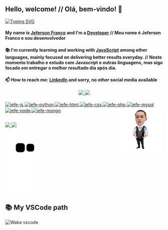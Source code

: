 ## <strong>Hello, welcome! // Olá, bem-vindo! 👋</strong>

[![Typing SVG](https://readme-typing-svg.demolab.com/?lines=JavaScript;Node.js;MongoDB;Python;PHP;MySQL;Unit+tests+//+Testes+unitários;WordPress;Oracle+EBS;SAP;Microservices+//+Micro-serviços;JIRA;Git;Project+Management+//+Gestão+de+projetos;Excel;Process+Development+//+Desenvolvimento+de+processos;Multilingual+Customer+Support+//+Atendimento+ao+cliente+poliglota;For+more+info,+let's+chat+//+Partiu+trocar+ideias+😁)](https://github.com/jeferson-franco)

#### My name is <a href="https://www.linkedin.com/in/jefersonfranco/">Jeferson Franco</a> and I'm a <a href="https://en.wikipedia.org/wiki/Software_development#Software_developer">Developer</a> // Meu nome é Jeferson Franco e sou desenvolvedor

#### 📚 I'm currently learning and working with <a href="https://roadmap.sh/javascript">JavaScript</a> among other languages, mainly focused on delivering better results everyday. // Neste momento trabalho e estudo com Javascript e outras linguagens, mas sigo focado em entregar o melhor resultado dia após dia.

#### 📫 How to reach me: <a href="https://www.linkedin.com/in/jefersonfranco/">LinkedIn</a> and sorry, no other social media available

<div align="center" dir="auto">
  <a href="https://github.com/jeferson-franco">
    <img height="150em" style="max-width: 100%;" src="https://github-readme-stats.vercel.app/api?username=jeferson-franco&show_icons=true&theme=dracula&include_all_commits=true&count_private=true"/>
    <img height="150em" style="max-width: 100%;" src="https://github-readme-stats.vercel.app/api/top-langs/?username=jeferson-franco&layout=compact&langs_count=7&theme=dracula"/>
  </a>
</div>

<a href="https://github.com/jeferson-franco">
  <div dir="auto">
    <br>
    <img alt="jefe-js" height="30" width="40" style="max-width: 100%;" align=center src="https://cdn.jsdelivr.net/gh/devicons/devicon/icons/javascript/javascript-plain.svg"/>
    <img alt="jefe-python" height="30" width="40" style="max-width: 100%;" align=center src="https://cdn.jsdelivr.net/gh/devicons/devicon/icons/python/python-original.svg"/>
    <img alt="jefe-html" height="30" width="40" style="max-width: 100%;" align=center src="https://cdn.jsdelivr.net/gh/devicons/devicon/icons/html5/html5-plain.svg"/>
    <img alt="jefe-css" height="30" width="40" style="max-width: 100%;" align=center src="https://cdn.jsdelivr.net/gh/devicons/devicon/icons/css3/css3-plain.svg"/>
    <img alt="jefe-php" height="30" width="40" style="max-width: 100%;" align=center src="https://cdn.jsdelivr.net/gh/devicons/devicon/icons/php/php-plain.svg"/>
    <img alt="jefe-mysql" height="30" width="40" style="max-width: 100%;" align=center src="https://cdn.jsdelivr.net/gh/devicons/devicon/icons/mysql/mysql-plain.svg"/>
    <img alt="jefe-node" height="30" width="40" style="max-width: 100%;" align=center src="https://cdn.jsdelivr.net/gh/devicons/devicon/icons/nodejs/nodejs-original.svg"/>
    <img alt="jefe-mongo" height="30" width="40" style="max-width: 100%;" align=center src="https://cdn.jsdelivr.net/gh/devicons/devicon/icons/mongodb/mongodb-original.svg"/>
    <img alt="jefe-cartoon" height="150" style="max-width: 100%;" align="right" src="NzhwuCk9_male_2_cartoon26.png"/>
  </div>
  <h2 dir="auto"></h2>
</a>

<div dir="auto">
  <a href="https://github.com/jeferson-franco"></a>
  <a href="https://www.linkedin.com/in/jefersonfranco/" alt="jefe-linkedin">
    <img style="max-width: 100%;" src="https://img.shields.io/badge/-Linkedin-6610F2?style=for-the-badge&logo=Linkedin&logoColor=FFFFFF&link=https://www.linkedin.com/in/jefersonfranco/">
  </a>
  <a href="https://api.whatsapp.com/send?phone=5511966200991" alt="jefe-whatsapp">
    <img style="max-width: 100%;" src="https://img.shields.io/badge/-Whatsapp-6610F2?style=for-the-badge&logo=Whatsapp&logoColor=FFFFFF&link=https://api.whatsapp.com/send?phone=5511966200991">
  </a>

![Snake animation](https://github.com/jeferson-franco/jeferson-franco/blob/output/github-contribution-grid-snake.svg)

## <strong>📚 My VSCode path</strong>

![Waka vscode](https://wakatime.com/share/@328ec2d1-7a5b-47b2-8ff2-1d3c2f9fa1a9/ae7a4b23-a486-4c32-9402-e4147d7dfac8.svg)

</div>
